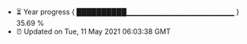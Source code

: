 - ⏳ Year progress { ██████████▁▁▁▁▁▁▁▁▁▁▁▁▁▁▁▁▁▁▁▁ } 35.69 %
- ⏰ Updated on Tue, 11 May 2021 06:03:38 GMT

